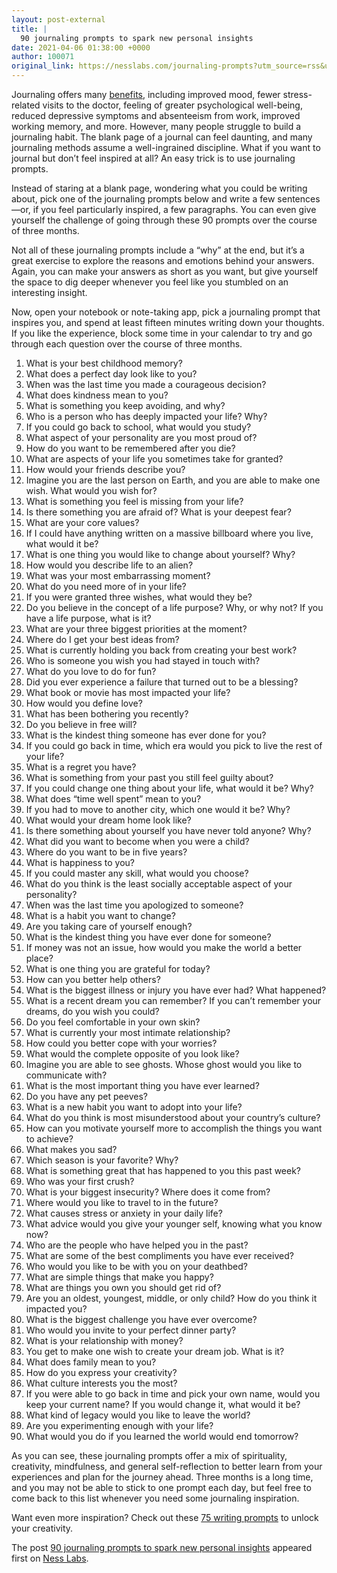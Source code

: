 ```yaml
---
layout: post-external
title: |
  90 journaling prompts to spark new personal insights
date: 2021-04-06 01:38:00 +0000
author: 100071
original_link: https://nesslabs.com/journaling-prompts?utm_source=rss&utm_medium=rss&utm_campaign=journaling-prompts
---
```


Journaling offers many [benefits](https://nesslabs.com/dear-diary), including improved mood, fewer stress-related visits to the doctor, feeling of greater psychological well-being, reduced depressive symptoms and absenteeism from work, improved working memory, and more. However, many people struggle to build a journaling habit. The blank page of a journal can feel daunting, and many journaling methods assume a well-ingrained discipline. What if you want to journal but don’t feel inspired at all? An easy trick is to use journaling prompts.

Instead of staring at a blank page, wondering what you could be writing about, pick one of the journaling prompts below and write a few sentences—or, if you feel particularly inspired, a few paragraphs. You can even give yourself the challenge of going through these 90 prompts over the course of three months.

Not all of these journaling prompts include a “why” at the end, but it’s a great exercise to explore the reasons and emotions behind your answers. Again, you can make your answers as short as you want, but give yourself the space to dig deeper whenever you feel like you stumbled on an interesting insight.

Now, open your notebook or note-taking app, pick a journaling prompt that inspires you, and spend at least fifteen minutes writing down your thoughts. If you like the experience, block some time in your calendar to try and go through each question over the course of three months.

1. What is your best childhood memory?
2. What does a perfect day look like to you?
3. When was the last time you made a courageous decision?
4. What does kindness mean to you?
5. What is something you keep avoiding, and why?
6. Who is a person who has deeply impacted your life? Why?
7. If you could go back to school, what would you study?
8. What aspect of your personality are you most proud of?
9. How do you want to be remembered after you die?
10. What are aspects of your life you sometimes take for granted?
11. How would your friends describe you?
12. Imagine you are the last person on Earth, and you are able to make one wish. What would you wish for?
13. What is something you feel is missing from your life?
14. Is there something you are afraid of? What is your deepest fear?
15. What are your core values?
16. If I could have anything written on a massive billboard where you live, what would it be?
17. What is one thing you would like to change about yourself? Why?
18. How would you describe life to an alien?
19. What was your most embarrassing moment?
20. What do you need more of in your life?
21. If you were granted three wishes, what would they be?
22. Do you believe in the concept of a life purpose? Why, or why not? If you have a life purpose, what is it?
23. What are your three biggest priorities at the moment?
24. Where do I get your best ideas from?
25. What is currently holding you back from creating your best work?
26. Who is someone you wish you had stayed in touch with?
27. What do you love to do for fun?
28. Did you ever experience a failure that turned out to be a blessing?
29. What book or movie has most impacted your life?
30. How would you define love?
31. What has been bothering you recently?
32. Do you believe in free will?
33. What is the kindest thing someone has ever done for you?
34. If you could go back in time, which era would you pick to live the rest of your life?
35. What is a regret you have?
36. What is something from your past you still feel guilty about?
37. If you could change one thing about your life, what would it be? Why?
38. What does “time well spent” mean to you?
39. If you had to move to another city, which one would it be? Why?
40. What would your dream home look like?
41. Is there something about yourself you have never told anyone? Why?
42. What did you want to become when you were a child?
43. Where do you want to be in five years?
44. What is happiness to you?
45. If you could master any skill, what would you choose?
46. What do you think is the least socially acceptable aspect of your personality?
47. When was the last time you apologized to someone?
48. What is a habit you want to change?
49. Are you taking care of yourself enough?
50. What is the kindest thing you have ever done for someone?
51. If money was not an issue, how would you make the world a better place?
52. What is one thing you are grateful for today?
53. How can you better help others?
54. What is the biggest illness or injury you have ever had? What happened?
55. What is a recent dream you can remember? If you can’t remember your dreams, do you wish you could?
56. Do you feel comfortable in your own skin?
57. What is currently your most intimate relationship?
58. How could you better cope with your worries?
59. What would the complete opposite of you look like?
60. Imagine you are able to see ghosts. Whose ghost would you like to communicate with?
61. What is the most important thing you have ever learned?
62. Do you have any pet peeves?
63. What is a new habit you want to adopt into your life?
64. What do you think is most misunderstood about your country’s culture?
65. How can you motivate yourself more to accomplish the things you want to achieve?
66. What makes you sad?
67. Which season is your favorite? Why?
68. What is something great that has happened to you this past week?
69. Who was your first crush?
70. What is your biggest insecurity? Where does it come from?
71. Where would you like to travel to in the future?
72. What causes stress or anxiety in your daily life?
73. What advice would you give your younger self, knowing what you know now?
74. Who are the people who have helped you in the past?
75. What are some of the best compliments you have ever received?
76. Who would you like to be with you on your deathbed?
77. What are simple things that make you happy?
78. What are things you own you should get rid of?
79. Are you an oldest, youngest, middle, or only child? How do you think it impacted you?
80. What is the biggest challenge you have ever overcome?
81. Who would you invite to your perfect dinner party?
82. What is your relationship with money?
83. You get to make one wish to create your dream job. What is it?
84. What does family mean to you?
85. How do you express your creativity?
86. What culture interests you the most?
87. If you were able to go back in time and pick your own name, would you keep your current name? If you would change it, what would it be?
88. What kind of legacy would you like to leave the world?
89. Are you experimenting enough with your life?
90. What would you do if you learned the world would end tomorrow?

As you can see, these journaling prompts offer a mix of spirituality, creativity, mindfulness, and general self-reflection to better learn from your experiences and plan for the journey ahead. Three months is a long time, and you may not be able to stick to one prompt each day, but feel free to come back to this list whenever you need some journaling inspiration.

Want even more inspiration? Check out these [75 writing prompts](https://nesslabs.com/writing-prompts) to unlock your creativity.

The post [90 journaling prompts to spark new personal insights](https://nesslabs.com/journaling-prompts) appeared first on [Ness Labs](https://nesslabs.com).
